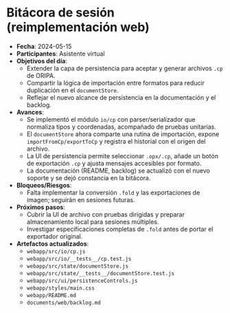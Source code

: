 # Bitácora de sesión (reimplementación web)
- **Fecha**: 2024-05-15
- **Participantes**: Asistente virtual
- **Objetivos del día**:
  - Extender la capa de persistencia para aceptar y generar archivos `.cp` de ORIPA.
  - Compartir la lógica de importación entre formatos para reducir duplicación en el `documentStore`.
  - Reflejar el nuevo alcance de persistencia en la documentación y el backlog.
- **Avances**:
  - Se implementó el módulo `io/cp` con parser/serializador que normaliza tipos y coordenadas, acompañado de pruebas unitarias.
  - El `documentStore` ahora comparte una rutina de importación, expone `importFromCp/exportToCp` y registra el historial con el origen del archivo.
  - La UI de persistencia permite seleccionar `.opx/.cp`, añade un botón de exportación `.cp` y ajusta mensajes accesibles por formato.
  - La documentación (README, backlog) se actualizó con el nuevo soporte y se dejó constancia en la bitácora.
- **Bloqueos/Riesgos**:
  - Falta implementar la conversión `.fold` y las exportaciones de imagen; seguirán en sesiones futuras.
- **Próximos pasos**:
  - Cubrir la UI de archivo con pruebas dirigidas y preparar almacenamiento local para sesiones múltiples.
  - Investigar especificaciones completas de `.fold` antes de portar el exportador original.
- **Artefactos actualizados**:
  - `webapp/src/io/cp.js`
  - `webapp/src/io/__tests__/cp.test.js`
  - `webapp/src/state/documentStore.js`
  - `webapp/src/state/__tests__/documentStore.test.js`
  - `webapp/src/ui/persistenceControls.js`
  - `webapp/styles/main.css`
  - `webapp/README.md`
  - `documents/web/backlog.md`
